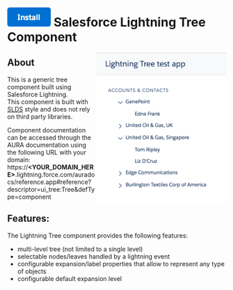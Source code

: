 # <a href="https://login.salesforce.com/packaging/installPackage.apexp?p0=04t0Y000000Pi6b"><img src="gfx/btn-install.png" width="100" alt="Install"></a> Salesforce Lightning Tree Component

<img src="screenshots/example-app.png" width="300" align="right"/>

## About
This is a generic tree component built using Salesforce Lightning.<br/>
This component is built with [SLDS](https://www.lightningdesignsystem.com/) style and does not rely on third party libraries.

Component documentation can be accessed through the AURA documentation using the following URL with your domain:<br/>
https://<b>&lt;YOUR_DOMAIN_HERE&gt;</b>.lightning.force.com/auradocs/reference.app#reference?descriptor=ui_tree:Tree&defType=component

## Features:
The Lightning Tree component provides the following features:
- multi-level tree (not limited to a single level)
- selectable nodes/leaves handled by a lightning event
- configurable expansion/label properties that allow to represent any type of objects
- configurable default expansion level
